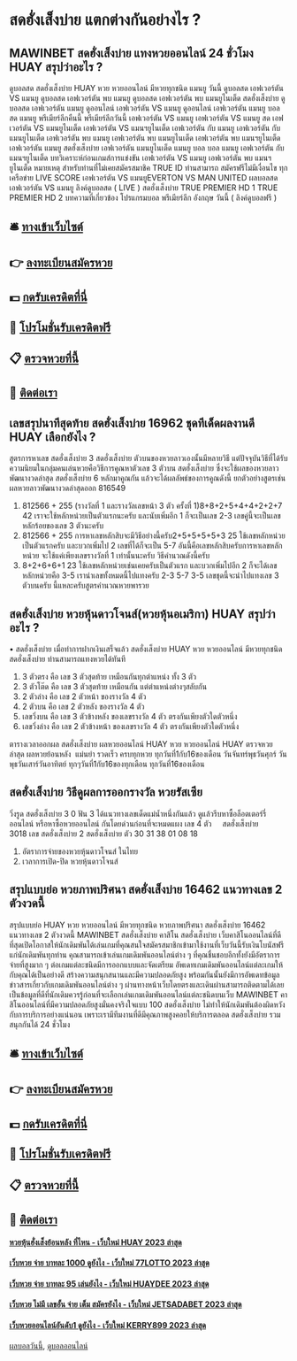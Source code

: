# สดฮั่งเส็งบ่าย แตกต่างกันอย่างไร ?
## MAWINBET สดฮั่งเส็งบ่าย แทงหวยออนไลน์ 24 ชั่วโมง HUAY สรุปว่าอะไร ?
ดูบอลสด สดฮั่งเส็งบ่าย HUAY หวย หวยออนไลน์ มีหวยทุกชนิด แมนยู วันนี้ ดูบอลสด เอฟเวอร์ตัน VS แมนยู ดูบอลสด เอฟเวอร์ตัน พบ แมนยู ดูบอลสด เอฟเวอร์ตัน พบ แมนยูไนเต็ด สดฮั่งเส็งบ่าย ดูบอลสด เอฟเวอร์ตัน แมนยู ดูออนไลน์ เอฟเวอร์ตัน VS แมนยู ดูออนไลน์ เอฟเวอร์ตัน แมนยู บอลสด แมนยู พรีเมียร์ลีกคืนนี้ พรีเมียร์ลีกวันนี้ เอฟเวอร์ตัน VS แมนยู เอฟเวอร์ตัน VS แมนยู สด เอฟเวอร์ตัน VS แมนยูไนเต็ด เอฟเวอร์ตัน VS แมนฯยูไนเต็ด เอฟเวอร์ตัน กับ แมนยู เอฟเวอร์ตัน กับ แมนยูไนเต็ด เอฟเวอร์ตัน พบ แมนยู เอฟเวอร์ตัน พบ แมนยูไนเต็ด เอฟเวอร์ตัน พบ แมนฯยูไนเต็ด เอฟเวอร์ตัน แมนยู สดฮั่งเส็งบ่าย เอฟเวอร์ตัน แมนยูไนเต็ด แมนยู บอล บอล แมนยู
เอฟเวอร์ตัน กับ แมนฯยูไนเต็ด
บทวิเคราะห์ก่อนเกมส์การแข่งขัน เอฟเวอร์ตัน VS แมนยู
เอฟเวอร์ตัน พบ แมนฯยูไนเต็ด
หมายเหตุ สำหรับท่านที่ไม่เคยสมัครสมาชิค TRUE ID ท่านสามารถ สมัครฟรีไม่มีเงื่อนไข ทุกเครือข่าย
LIVE SCORE เอฟเวอร์ตัน VS แมนยูEVERTON VS MAN UNITED
ผลบอลสด เอฟเวอร์ตัน VS แมนยู
ลิงค์ดูบอลสด ( LIVE )
 สดฮั่งเส็งบ่าย TRUE PREMIER HD 1 
 TRUE PREMIER HD 2 
บทความที่เกี่ยวข้อง
โปรแกรมบอล พรีเมียร์ลีก อังกฤษ วันนี้ ( ลิงค์ดูบอลฟรี )

## 🛎 [ทางเข้าเว็บไซต์](https://bit.ly/3BG5bNw)
## 👉 [ลงทะเบียนสมัครหวย](https://bit.ly/3BG5bNw)
## 💵 [กดรับเครดิตที่นี่](https://bit.ly/3C3mvgS)
## 👑 [โปรโมชั่นรับเครดิตฟรี](https://bit.ly/3C3mvgS)
## 📋 [ตรวจหวยที่นี้](https://bit.ly/3C3mvgS)
## 📱 [ติดต่อเรา](https://bit.ly/3C3mvgS)

## เลขสรุปนาทีสุดท้าย สดฮั่งเส็งบ่าย 16962 ชุดทีเด็ดผลงานดี HUAY เลือกยังไง ?
สูตรการหาเลข สดฮั่งเส็งบ่าย 3 สดฮั่งเส็งบ่าย ตัวบนของหวยลาวเองนั้นมีหลายวิธี แต่ปัจจุบันวิธีที่ได้รับความนิยมในกลุ่มคนเล่นหวยคือวิธีการคูณหาตัวเลข 3 ตัวบน สดฮั่งเส็งบ่าย ซึ่งจะใช้ผลของหวยลาวพัฒนางวดล่าสุด สดฮั่งเส็งบ่าย 6 หลักมาคูณกัน แล้วจะได้ผลลัพธ์ของการคูณดังนี้
ยกตัวอย่างสูตรเช่น ผลหวยลาวพัฒนางวดล่าสุดออก 816549
1. 812566 + 255 (รางวัลที่ 1 และรางวัลเลขหน้า 3 ตัว ครั้งที่ 1)8+8+2+5+4+4+2+2+7 42 เราจะใช้หลักหน่วยเป็นตัวแรกนะครับ และนับเพิ่มอีก 1 ก็จะเป็นเลข 2-3 เลขคู่นี้จะเป็นเลขหลักร้อยของเลข 3 ตัวนะครับ
2. 812566 + 255 การหาเลขหลักสิบจะมีวิธีอย่างนี้ครับ2+5+5+5+5+3 25 ใช้เลขหลักหน่วยเป็นตัวแรกครับ และบวกเพิ่มไป 2 เลขที่ได้ก็จะเป็น 5-7 อันนี้คือเลขหลักสิบครับการหาเลขหลักหน่วย จะใช้แค่เพียงเลขรางวัลที่ 1 เท่านั้นนะครับ วิธีคำนวณดังนี้ครับ
3. 8+2+6+6+1 23 ใช้เลขหลักหน่วยเช่นเคยครับเป็นตัวแรก และบวกเพิ่มไปอีก 2 ก็จะได้เลขหลักหน่วยคือ 3-5 เรานำเลขทั้งหมดนี้ไปแทงครับ 2-3 5-7 3-5 เลขชุดนี้จะนำไปแทงเลข 3 ตัวบนครับ นี้แหละครับสูตรคำนวณหวยพารวย

## สดฮั่งเส็งบ่าย หวยหุ้นดาวโจนส์(หวยหุ้นอเมริกา) HUAY สรุปว่าอะไร ?
• สดฮั่งเส็งบ่าย เมื่อทำการฝากเงินเสร็จแล้ว สดฮั่งเส็งบ่าย HUAY หวย หวยออนไลน์ มีหวยทุกชนิด สดฮั่งเส็งบ่าย ท่านสามารถแทงหวยได้ทันที
1. 3 ตัวตรง คือ เลข 3 ตัวสุดท้าย เหมือนกันทุกตำแหน่ง ทั้ง 3 ตัว
2. 3 ตัวโต๊ด คือ เลข 3 ตัวสุดท้าย เหมือนกัน แต่ตำแหน่งต่างๆสลับกัน
3. 2 ตัวล่าง คือ เลข 2 ตัวหน้า ของรางวัล 4 ตัว
4. 2 ตัวบน คือ เลข 2 ตัวหลัง ของรางวัล 4 ตัว
5. เลขวิ่งบน คือ เลข 3 ตัวข้างหลัง ของเลขรางวัล 4 ตัว ตรงกันเพียงตัวใดตัวหนึ่ง
6. เลขวิ่งล่าง คือ เลข 2 ตัวข้างหน้า ของเลขรางวัล 4 ตัว ตรงกันเพียงตัวใดตัวหนึ่ง

ตารางเวลาออกผล สดฮั่งเส็งบ่าย ผลหวยออนไลน์ HUAY หวย หวยออนไลน์ HUAY ตรวจหวยล่าสุด ผลหวยย้อนหลัง  แม่นยำ รวดเร็ว ครบทุกหวย
ทุกวันที่1กับ16ของเดือน
วันจันทร์พุธวันศุกร์
วันพุธวันเสาร์วันอาทิตย์
ทุกๆวันที่1กับ16ของทุกเดือน
ทุกวันที่16ของเดือน

## สดฮั่งเส็งบ่าย วิธีดูผลการออกรางวัล หวยรัสเซีย
วิ่งรูด สดฮั่งเส็งบ่าย 3 0
ฟัน 3
ได้แนวทางเลขเด็ดแม่น้ำหนึ่งกันแล้ว ดูแล้วรีบหาซื้อล็อตเตอร์รี่ออนไลน์ หรือหาซื้อหวยออนไลน์ กันโดยด่วนก่อนที่จะหมดแผง
เลข 4 ตัว     สดฮั่งเส็งบ่าย       3018
เลข สดฮั่งเส็งบ่าย 2 สดฮั่งเส็งบ่าย ตัว 30 31 38 01 08 18
1. อัตราการจ่ายของหวยหุ้นดาวโจนส์ ในไทย
2. เวลาการเปิด-ปิด หวยหุ้นดาวโจนส์

## สรุปแบบย่อ หวยภาพปริศนา สดฮั่งเส็งบ่าย 16462 แนวทางเลข 2 ตัวงวดนี้
สรุปแบบย่อ HUAY หวย หวยออนไลน์ มีหวยทุกชนิด หวยภาพปริศนา สดฮั่งเส็งบ่าย 16462 แนวทางเลข 2 ตัวงวดนี้ MAWINBET สดฮั่งเส็งบ่าย คาสิโน สดฮั่งเส็งบ่าย เว็บคาสิโนออนไลน์ที่ดีที่สุดเปิดโอกาสให้นักเดิมพันได้เล่นเกมที่คุณสนใจสมัครสมาชิกเข้ามาใช้งานที่เว็บวันนี้รับเงินโบนัสฟรีแก่นักเดิมพันทุกท่าน คุณสามารถเข้าเล่นเกมเดิมพันออนไลน์ต่าง ๆ ที่คุณชื่นชอบอีกทั้งยังมีอัตราการจ่ายที่สูงมาก ๆ ต่อเกมแต่ละชนิดมีการออกแบบและจัดเตรียม อัพเดทเกมเดิมพันออนไลน์แต่ละเกมให้กับคุณได้เป็นอย่างดี สร้างความสนุกสนานและมีความปลอดภัยสูง พร้อมกันนั้นยังมีการอัพเดทข้อมูลข่าวสารเกี่ยวกับเกมเดิมพันออนไลน์ต่าง ๆ ผ่านทางหน้าเว็บโดยตรงและเดินผ่านสามารถติดตามได้เลย เป็นข้อมูลที่ดีที่นักเดิมควรรู้ก่อนที่จะเลือกเล่นเกมเดิมพันออนไลน์แต่ละชนิดบนเว็บ MAWINBET คาสิโนออนไลน์ที่มีความปลอดภัยสูงมั่นคงจริงใจแบบ 100 สดฮั่งเส็งบ่าย ไม่ทำให้นักเดิมพันต้องผิดหวังกับการบริการอย่างแน่นอน เพราะเรามีทีมงานที่ดีมีคุณภาพสูงคอยให้บริการตลอด สดฮั่งเส็งบ่าย รวมสนุกกันได้ 24 ชั่วโมง

## 🛎 [ทางเข้าเว็บไซต์](https://bit.ly/3BG5bNw)
## 👉 [ลงทะเบียนสมัครหวย](https://bit.ly/3BG5bNw)
## 💵 [กดรับเครดิตที่นี่](https://bit.ly/3C3mvgS)
## 👑 [โปรโมชั่นรับเครดิตฟรี](https://bit.ly/3C3mvgS)
## 📋 [ตรวจหวยที่นี้](https://bit.ly/3C3mvgS)
## 📱 [ติดต่อเรา](https://bit.ly/3C3mvgS)

#### [หวยหุ้นฮั่งเส็งย้อนหลัง ที่ไหน - เว็บใหม่ HUAY 2023 ล่าสุด](https://atom.io/themes/หวยหุ้นฮั่งเส็งย้อนหลัง%20ที่ไหน%20-%20เว็บใหม่%20huay%202023%20ล่าสุด)
#### [เว็บหวย จ่าย บาทละ 1000 ดูยังไง - เว็บใหม่ 77LOTTO 2023 ล่าสุด](https://atom.io/themes/เว็บหวย%20จ่าย%20บาทละ%201000%20ดูยังไง%20-%20เว็บใหม่%2077lotto%202023%20ล่าสุด)
#### [เว็บหวย จ่าย บาทละ 95 เล่นยังไง - เว็บใหม่ HUAYDEE 2023 ล่าสุด](https://atom.io/themes/เว็บหวย%20จ่าย%20บาทละ%2095%20เล่นยังไง%20-%20เว็บใหม่%20huaydee%202023%20ล่าสุด)
#### [เว็บหวย ไม่มี เลขอั้น จ่าย เต็ม สมัครยังไง - เว็บใหม่ JETSADABET 2023 ล่าสุด](https://atom.io/themes/เว็บหวย%20ไม่มี%20เลขอั้น%20จ่าย%20เต็ม%20สมัครยังไง%20-%20เว็บใหม่%20jetsadabet%202023%20ล่าสุด)
#### [เว็บหวยออนไลน์อันดับ1 ดูยังไง - เว็บใหม่ KERRY899 2023 ล่าสุด](https://atom.io/themes/เว็บหวยออนไลน์อันดับ1%20ดูยังไง%20-%20เว็บใหม่%20kerry899%202023%20ล่าสุด)

[ผลบอลวันนี้](https://siamsport.tv "ผลบอลวันนี้"), [ดูบอลออนไลน์](https://siamsport.tv/ดูบอลสด "ดูบอลออนไลน์")